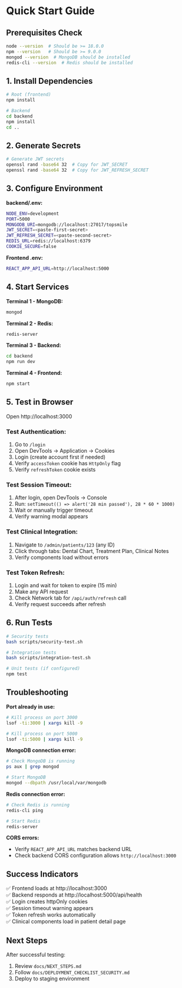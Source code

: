 # Quick Start Guide

## Prerequisites Check

```bash
node --version  # Should be >= 18.0.0
npm --version   # Should be >= 9.0.0
mongod --version  # MongoDB should be installed
redis-cli --version  # Redis should be installed
```

## 1. Install Dependencies

```bash
# Root (frontend)
npm install

# Backend
cd backend
npm install
cd ..
```

## 2. Generate Secrets

```bash
# Generate JWT secrets
openssl rand -base64 32  # Copy for JWT_SECRET
openssl rand -base64 32  # Copy for JWT_REFRESH_SECRET
```

## 3. Configure Environment

**backend/.env:**
```bash
NODE_ENV=development
PORT=5000
MONGODB_URI=mongodb://localhost:27017/topsmile
JWT_SECRET=<paste-first-secret>
JWT_REFRESH_SECRET=<paste-second-secret>
REDIS_URL=redis://localhost:6379
COOKIE_SECURE=false
```

**Frontend .env:**
```bash
REACT_APP_API_URL=http://localhost:5000
```

## 4. Start Services

**Terminal 1 - MongoDB:**
```bash
mongod
```

**Terminal 2 - Redis:**
```bash
redis-server
```

**Terminal 3 - Backend:**
```bash
cd backend
npm run dev
```

**Terminal 4 - Frontend:**
```bash
npm start
```

## 5. Test in Browser

Open http://localhost:3000

### Test Authentication:
1. Go to `/login`
2. Open DevTools → Application → Cookies
3. Login (create account first if needed)
4. Verify `accessToken` cookie has `HttpOnly` flag
5. Verify `refreshToken` cookie exists

### Test Session Timeout:
1. After login, open DevTools → Console
2. Run: `setTimeout(() => alert('28 min passed'), 28 * 60 * 1000)`
3. Wait or manually trigger timeout
4. Verify warning modal appears

### Test Clinical Integration:
1. Navigate to `/admin/patients/123` (any ID)
2. Click through tabs: Dental Chart, Treatment Plan, Clinical Notes
3. Verify components load without errors

### Test Token Refresh:
1. Login and wait for token to expire (15 min)
2. Make any API request
3. Check Network tab for `/api/auth/refresh` call
4. Verify request succeeds after refresh

## 6. Run Tests

```bash
# Security tests
bash scripts/security-test.sh

# Integration tests
bash scripts/integration-test.sh

# Unit tests (if configured)
npm test
```

## Troubleshooting

**Port already in use:**
```bash
# Kill process on port 3000
lsof -ti:3000 | xargs kill -9

# Kill process on port 5000
lsof -ti:5000 | xargs kill -9
```

**MongoDB connection error:**
```bash
# Check MongoDB is running
ps aux | grep mongod

# Start MongoDB
mongod --dbpath /usr/local/var/mongodb
```

**Redis connection error:**
```bash
# Check Redis is running
redis-cli ping

# Start Redis
redis-server
```

**CORS errors:**
- Verify `REACT_APP_API_URL` matches backend URL
- Check backend CORS configuration allows `http://localhost:3000`

## Success Indicators

✅ Frontend loads at http://localhost:3000  
✅ Backend responds at http://localhost:5000/api/health  
✅ Login creates httpOnly cookies  
✅ Session timeout warning appears  
✅ Token refresh works automatically  
✅ Clinical components load in patient detail page  

## Next Steps

After successful testing:
1. Review `docs/NEXT_STEPS.md`
2. Follow `docs/DEPLOYMENT_CHECKLIST_SECURITY.md`
3. Deploy to staging environment
